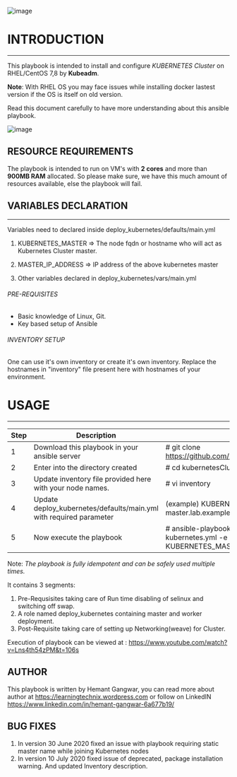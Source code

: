 ![image](https://user-images.githubusercontent.com/38517925/86527948-5f983e80-bec1-11ea-9be7-03a6cc7792c8.png)

# INTRODUCTION
---------------

This playbook is intended to install and configure *KUBERNETES Cluster* on RHEL/CentOS 7,8 by **Kubeadm**.

**Note**: With RHEL OS you may face issues while installing docker lastest version if the OS is itself on old version.

Read this document carefully to have more understanding about this ansible playbook.

![image](https://user-images.githubusercontent.com/38517925/86524357-5abe9500-be97-11ea-8f15-d997b4ce7d3e.png)

## RESOURCE REQUIREMENTS
The playbook is intended to run on VM's with **2 cores** and more than **900MB RAM** allocated. So please make sure, we have this much amount of resources available, else the playbook will fail. 

## VARIABLES DECLARATION
-----------------------

Variables need to declared inside deploy_kubernetes/defaults/main.yml

1. KUBERNETES_MASTER => The node fqdn or hostname who will act as Kubernetes Cluster master.

2. MASTER_IP_ADDRESS => IP address of the above kubernetes master 

3. Other variables declared in deploy_kubernetes/vars/main.yml

###### PRE-REQUISITES

- Basic knowledge of Linux, Git.
- Key based setup of Ansible

###### INVENTORY SETUP

One can use it's own inventory or create it's own inventory.
Replace the hostnames in "inventory" file present here with hostnames of your environment. 

# USAGE
------------------------

Step | Description | Commands
------ | ----------- | --------
1 | Download this playbook in your ansible server | # git clone https://github.com/HemantGangwar/kubernetesCluster.git
2 | Enter into the directory created | # cd kubernetesCluster
3 | Update inventory file provided here with your node names. | # vi inventory
4 | Update deploy_kubernetes/defaults/main.yml with required parameter | (example) KUBERNETES_MASTER: master.lab.example.com
5 | Now execute the playbook | # ansible-playbook kubernetes.yml OR ansible-playbook kubernetes.yml -e KUBERNETES_MASTER=master.lab.example.com


Note:  *The playbook is fully idempotent and can be safely used multiple times.*

It contains 3 segments:

1. Pre-Requsisites taking care of Run time disabling of selinux and switching off swap.
2. A role named deploy_kubernetes containing master and worker deployment.
3. Post-Requisite taking care of setting up Networking(weave) for Cluster. 

Execution of playbook can be viewed at : https://www.youtube.com/watch?v=Lns4th54zPM&t=106s

AUTHOR
--------
This playbook is written by Hemant Gangwar, you can read more about author at https://learningtechnix.wordpress.com or follow on LinkedIN https://www.linkedin.com/in/hemant-gangwar-6a677b19/

BUG FIXES
-----------
1. In version 30 June 2020 fixed an issue with playbook requiring static master name while joining Kubernetes nodes
2. In version 10 July 2020 fixed issue of deprecated, package installation warning. And updated Inventory description.
